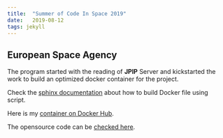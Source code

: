 ```yaml
---
title:  "Summer of Code In Space 2019"
date:   2019-08-12
tags: jekyll
---
```


## European Space Agency
 
 The program started with the reading of **JPIP** Server and kickstarted the work to build an optimized docker container for the project.
 
 Check the [sphinx documentation](https://dhiraj240.github.io/SOCIS-2019/) about how to build Docker file using script.
 
 Here is my [container on Docker Hub](https://hub.docker.com/r/dhiraj240/dockeresa).
 
 The opensource code can be [checked here](https://github.com/Dhiraj240/dockeresa).
